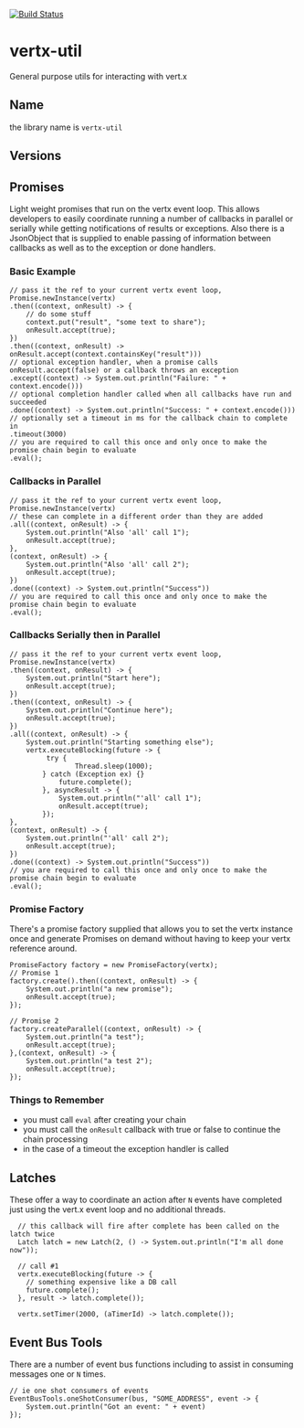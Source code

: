 [![Build Status](https://travis-ci.org/cyngn/vertx-util.svg?branch=master)](https://travis-ci.org/jtruelove/vertx-util)

# vertx-util

General purpose utils for interacting with vert.x

## Name

the library name is `vertx-util`

## Versions


## Promises

Light weight promises that run on the vertx event loop. This allows developers to easily coordinate running a number of callbacks in parallel or serially while getting  notifications of results or exceptions. Also there is a JsonObject that is supplied to enable passing of information between callbacks as well as to the exception or done handlers. 

### Basic Example

    // pass it the ref to your current vertx event loop, 
    Promise.newInstance(vertx)
    .then((context, onResult) -> {
    	// do some stuff
    	context.put("result", "some text to share"); 
    	onResult.accept(true);
    })
    .then((context, onResult) -> onResult.accept(context.containsKey("result")))
    // optional exception handler, when a promise calls onResult.accept(false) or a callback throws an exception
    .except((context) -> System.out.println("Failure: " + context.encode()))
    // optional completion handler called when all callbacks have run and succeeded
    .done((context) -> System.out.println("Success: " + context.encode())) 
    // optionally set a timeout in ms for the callback chain to complete in
    .timeout(3000)
    // you are required to call this once and only once to make the promise chain begin to evaluate
    .eval();   
    
### Callbacks in Parallel


    // pass it the ref to your current vertx event loop, 
    Promise.newInstance(vertx)
    // these can complete in a different order than they are added
    .all((context, onResult) -> {    	
        System.out.println("Also 'all' call 1");
    	onResult.accept(true);
    },
    (context, onResult) -> {    	
        System.out.println("Also 'all' call 2");
    	onResult.accept(true);
    })
    .done((context) -> System.out.println("Success")) 
    // you are required to call this once and only once to make the promise chain begin to evaluate
    .eval();   

### Callbacks Serially then in Parallel

    
    // pass it the ref to your current vertx event loop, 
    Promise.newInstance(vertx)
    .then((context, onResult) -> {
    	System.out.println("Start here");
    	onResult.accept(true);
    })
    .then((context, onResult) -> {
    	System.out.println("Continue here");
    	onResult.accept(true);
    })
    .all((context, onResult) -> {    	
    	System.out.println("Starting something else");
    	vertx.executeBlocking(future -> {
    		 try {
                    Thread.sleep(1000);
            } catch (Exception ex) {}
                future.complete();
            }, asyncResult -> {
				System.out.println("'all' call 1");                
                onResult.accept(true);
            });    	
    },
    (context, onResult) -> {    	
        System.out.println("'all' call 2");
    	onResult.accept(true);
    })
    .done((context) -> System.out.println("Success")) 
    // you are required to call this once and only once to make the promise chain begin to evaluate
    .eval();   
        
### Promise Factory

There's a promise factory supplied that allows you to set the vertx instance once and generate Promises on demand without having to keep your vertx reference around.

    PromiseFactory factory = new PromiseFactory(vertx);
    // Promise 1
    factory.create().then((context, onResult) -> { 
    	System.out.println("a new promise"); 
    	onResult.accept(true);
    });
    
    // Promise 2
    factory.createParallel((context, onResult) -> {
    	System.out.println("a test");
    	onResult.accept(true);
    },(context, onResult) -> {
    	System.out.println("a test 2");
    	onResult.accept(true);
    });

### Things to Remember

* you must call `eval` after creating your chain
* you must call the `onResult` callback with true or false to continue the chain processing
* in the case of a timeout the exception handler is called

## Latches
These offer a way to coordinate an action after `N` events have completed just using the vert.x event loop and no additional threads.

	  // this callback will fire after complete has been called on the latch twice
      Latch latch = new Latch(2, () -> System.out.println("I'm all done now"));
		
	  // call #1
	  vertx.executeBlocking(future -> {
	  	// something expensive like a DB call
	  	future.complete();
	  }, result -> latch.complete());	
	  
	  vertx.setTimer(2000, (aTimerId) -> latch.complete());
	  
## Event Bus Tools
There are a number of event bus functions including to assist in consuming messages one or `N` times.

    // ie one shot consumers of events
    EventBusTools.oneShotConsumer(bus, "SOME_ADDRESS", event -> {
        System.out.println("Got an event: " + event)
    });